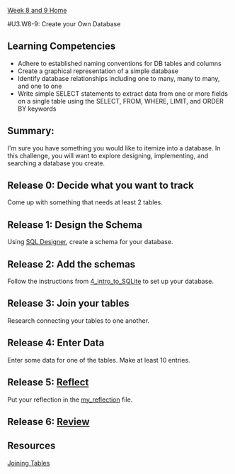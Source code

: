 [Week 8 and 9 Home](./)

#U3.W8-9: Create your Own Database

## Learning Competencies
- Adhere to established naming conventions for DB tables and columns
- Create a graphical representation of a simple database
- Identify database relationships including one to many, many to many, and one to one
- Write simple SELECT statements to extract data from one or more fields on a single table using the SELECT, FROM, WHERE, LIMIT, and ORDER BY keywords

## Summary:
I'm sure you have something you would like to itemize into a database. In this challenge, you will want to explore designing, implementing, and searching a database you create. 

## Release 0: Decide what you want to track
Come up with something that needs at least 2 tables. 

## Release 1: Design the Schema
Using [SQL Designer](https://socrates.devbootcamp.com/sql), create a schema for your database. 

## Release 2: Add the schemas
Follow the instructions from [4_intro_to_SQLite](../../../week_7/4_intro_to_SQLite) to set up your database.

## Release 3: Join your tables
Research connecting your tables to one another. 

## Release 4: Enter Data
Enter some data for one of the tables. Make at least 10 entries.

## Release 5: [Reflect](https://github.com/Devbootcamp/phase_0_handbook/blob/master/coding-references/reflection-guidelines.md) 
Put your reflection in the [my_reflection](my_reflection.md) file.

## Release 6: [Review](https://github.com/Devbootcamp/phase_0_handbook/blob/master/coding-references/review.md)


## Resources
[Joining Tables](http://zetcode.com/db/sqlite/joins/)